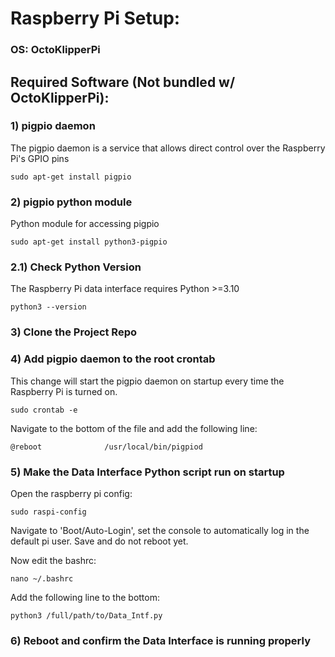 # Raspberry Pi Setup:

### **OS: OctoKlipperPi**

## Required Software (Not bundled w/ OctoKlipperPi):

### **1) pigpio daemon** 
The pigpio daemon is a service that allows direct control over the Raspberry Pi's GPIO pins
```
sudo apt-get install pigpio
```

### **2) pigpio python module**
Python module for accessing pigpio
```
sudo apt-get install python3-pigpio
```

### **2.1) Check Python Version**
The Raspberry Pi data interface requires Python >=3.10
```
python3 --version
```

### **3) Clone the Project Repo**


### **4) Add pigpio daemon to the root crontab**
This change will start the pigpio daemon on startup every time the Raspberry Pi is turned on.

```
sudo crontab -e
```
Navigate to the bottom of the file and add the following line:
```
@reboot              /usr/local/bin/pigpiod
```

### **5) Make the Data Interface Python script run on startup**
Open the raspberry pi config:
```
sudo raspi-config
```

Navigate to 'Boot/Auto-Login', set the console to automatically log in the default pi user. Save and do not reboot yet.

Now edit the bashrc:
```
nano ~/.bashrc
```
Add the following line to the bottom:
```
python3 /full/path/to/Data_Intf.py
```

### **6) Reboot and confirm the Data Interface is running properly**